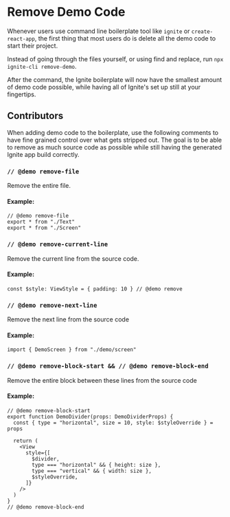 # Remove Demo Code

Whenever users use command line boilerplate tool like `ignite` or `create-react-app`, the first thing that most users do is delete all the demo code to start their project.

Instead of going through the files yourself, or using find and replace, run `npx ignite-cli remove-demo`.

After the command, the Ignite boilerplate will now have the smallest amount of demo code possible, while having all of Ignite's set up still at your fingertips.

## Contributors

When adding demo code to the boilerplate, use the following comments to have fine grained control over what gets stripped out. The goal is to be able to remove as much source code as possible while still having the generated Ignite app build correctly.

### `// @demo remove-file`

Remove the entire file.

#### Example:

```tsx
// @demo remove-file
export * from "./Text"
export * from "./Screen"
```

### `// @demo remove-current-line`

Remove the current line from the source code.

#### Example:

```tsx
const $style: ViewStyle = { padding: 10 } // @demo remove
```

### `// @demo remove-next-line`

Remove the next line from the source code

#### Example:

```tsx
import { DemoScreen } from "./demo/screen"
```

### `// @demo remove-block-start && // @demo remove-block-end`

Remove the entire block between these lines from the source code

#### Example:

```tsx
// @demo remove-block-start
export function DemoDivider(props: DemoDividerProps) {
  const { type = "horizontal", size = 10, style: $styleOverride } = props

  return (
    <View
      style={[
        $divider,
        type === "horizontal" && { height: size },
        type === "vertical" && { width: size },
        $styleOverride,
      ]}
    />
  )
}
// @demo remove-block-end
```
